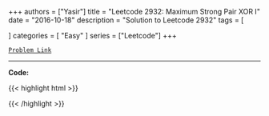 
+++
authors = ["Yasir"]
title = "Leetcode 2932: Maximum Strong Pair XOR I"
date = "2016-10-18"
description = "Solution to Leetcode 2932"
tags = [
    
]
categories = [
    "Easy"
]
series = ["Leetcode"]
+++



[`Problem Link`](https://leetcode.com/problems/maximum-strong-pair-xor-i/description/)

---

**Code:**

{{< highlight html >}}

{{< /highlight >}}

